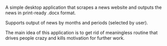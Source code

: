 A simple desktop application that scrapes a news website and outputs the news in print-ready .docx format.

Supports output of news by months and periods (selected by user).

The main idea of this application is to get rid of meaningless routine that drives people crazy and kills motivation for further work.